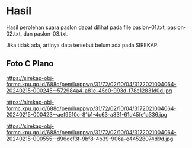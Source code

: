 # Hasil

Hasil perolehan suara paslon dapat dilihat pada file paslon-01.txt, paslon-02.txt, dan paslon-03.txt.

Jika tidak ada, artinya data tersebut belum ada pada SIREKAP.

## Foto C Plano

https://sirekap-obj-formc.kpu.go.id/688d/pemilu/ppwp/31/72/02/10/04/3172021004064-20240215-000245--572984a4-a81e-45c0-993d-f78e12831d0d.jpg

https://sirekap-obj-formc.kpu.go.id/688d/pemilu/ppwp/31/72/02/10/04/3172021004064-20240215-000423--aef9510c-81b1-4c63-a831-61d45fe1a336.jpg

https://sirekap-obj-formc.kpu.go.id/688d/pemilu/ppwp/31/72/02/10/04/3172021004064-20240215-000555--d96dcf3f-9bf8-4b39-906a-e44528074d9d.jpg

